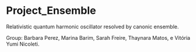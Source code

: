 # Project_Ensemble
Relativistic quantum harmonic oscillator resolved by canonic ensemble.

Group: Barbara Perez, Marina Barim, Sarah Freire, Thaynara Matos, e Vitória Yumi Nicoleti.
